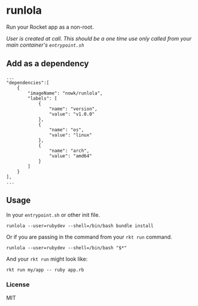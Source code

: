 # runlola

Run your Rocket app as a non-root.

*User is created at call. This should be a one time use only called from your 
main container's `entrypoint.sh`*


## Add as a dependency

    ...
    "dependencies":[
        {
            "imageName": "nowk/runlola",
            "labels": [
                {
                    "name": "version",
                    "value": "v1.0.0"
                },
                {
                    "name": "os",
                    "value": "linux"
                },
                {
                    "name": "arch",
                    "value": "amd64"
                }
            ]
        }
    ],
    ...


## Usage

In your `entrypoint.sh` or other init file.

    runlola --user=rubydev --shell=/bin/bash bundle install

Or if you are passing in the command from your `rkt run` command.

    runlola --user=rubydev --shell=/bin/bash "$*"

And your `rkt run` might look like:

    rkt run my/app -- ruby app.rb


### License

MIT
